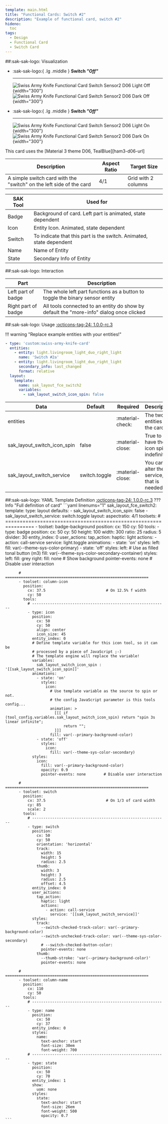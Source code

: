 ```yaml
---
template: main.html
title: "Functional Cards: Switch #2"
description: "Example of functional card, switch #2"
hideno:
  toc
tags:
  - Design
  - Functional Card
  - Switch Card
---
```

<!-- GT/GL -->
##:sak-sak-logo: Visualization
<div class="grid cards" markdown>

-   :sak-sak-logo:{ .lg .middle } __Switch *"Off"*__

    ---
    ![Swiss Army Knife Functional Card Switch Sensor2 D06 Light Off](../../assets/screenshots/sak-functional-card-12-switch2-theme-d06-light-off.png#only-light){width="300"}
    ![Swiss Army Knife Functional Card Switch Sensor2 D06 Dark Off](../../assets/screenshots/sak-functional-card-12-switch2-theme-d06-dark-off.png#only-dark){width="300"}

-   :sak-sak-logo:{ .lg .middle } __Switch *"Off"*__

    ---
    ![Swiss Army Knife Functional Card Switch Sensor2 D06 Light On](../../assets/screenshots/sak-functional-card-12-switch2-theme-d06-light-on.png#only-light){width="300"}
    ![Swiss Army Knife Functional Card Switch Sensor2 D06 Dark On](../../assets/screenshots/sak-functional-card-12-switch2-theme-d06-dark-on.png#only-dark){width="300"}
</div>
This card uses the [Material 3 theme D06, TealBlue][ham3-d06-url]

| Description| Aspect Ratio| Target Size |
|-|-|-|
| A simple switch card with the "switch" on the left side of the card | 4/1 | Grid with 2 columns |

| SAK Tool| Used for |
|-|-|
| Badge | Background of card. Left part is animated, state dependent|
| Icon | Entity Icon. Animated, state dependent|
| Switch | To indicate that this part is the switch. Animated, state dependent|
| Name | Name of Entity|
| State | Secondary Info of Entity|

##:sak-sak-logo: Interaction

| Part | Description|
|-|-|
| Left part of badge | The whole left part functions as a button to toggle the binary sensor entity |
| Right part of badge | All tools connected to an entity do show by default the "more-info" dialog once clicked |

##:sak-sak-logo: Usage
[:octicons-tag-24: 1.0.0-rc.3][github-releases]

!!! warning "Replace example entities with your entities!"

```yaml linenums="1"
- type: 'custom:swiss-army-knife-card'
  entities:
    - entity: light.livingroom_light_duo_right_light
      name: 'Switch #2a'
    - entity: light.livingroom_light_duo_right_light
      secondary_info: last_changed
      format: relative
  layout:
    template:
      name: sak_layout_fce_switch2
      variables:
        - sak_layout_switch_icon_spin: false
```

| Data | Default| Required | Description |
|-|-|-|-|
| entities |  | :material-check: | The two entities on the card |
| sak_layout_switch_icon_spin | false | :material-close: | True to have the icon spin indefinitely |
| sak_layout_switch_service | switch.toggle | :material-close: | You can alter the service, if that is needed... |

##:sak-sak-logo: YAML Template Definition
[:octicons-tag-24: 1.0.0-rc.3][github-releases]
??? Info "Full definition of card"
    ```yaml linenums="1"
    sak_layout_fce_switch2:
      template:
        type: layout
        defaults: 
          - sak_layout_switch_icon_spin: false
          - sak_layout_switch_service: switch.toggle
      layout:
        aspectratio: 4/1
        toolsets:
          # ================================================================
          - toolset: badge-background
            position:
              cx: 150
              cy: 50
            tools:
              - type: badge
                position:
                  cx: 50
                  cy: 50
                  height: 100
                  width: 300
                  ratio: 25
                  radius: 5
                  divider: 30
                entity_index: 0
                user_actions:
                  tap_action:
                    haptic: light
                    actions:
                      - action: call-service
                        service: light.toggle
                animations:
                  - state: 'on'
                    styles:
                      left:
                        fill: var(--theme-sys-color-primary)
                  - state: 'off'
                    styles:
                      left:                     # Use as filled tonal button (m3)
                        fill: var(--theme-sys-color-secondary-container)
                styles:
                  left:
                    fill: grey
                  right:
                    fill: none                  # Show background
                    pointer-events: none        # Disable user interaction

          # ================================================================
          - toolset: column-icon
            position:
              cx: 37.5                           # On 12.5% f width
              cy: 50
            tools:
              # ------------------------------------------------------------
              - type: icon
                position:
                  cx: 50
                  cy: 50
                  align: center
                  icon_size: 45
                entity_index: 0
                # Define template variable for this icon tool, so it can be
                # processed by a piece of JavaScript ;-)
                # The template engine will replace the variable!
                variables:
                  sak_layout_switch_icon_spin : '[[sak_layout_switch_icon_spin]]'
                animations:
                  - state: 'on'
                    styles:
                      icon:
                        # Use template variable as the source to spin or not.
                        # the config JavaScript parameter is this tools config...
                        animation: >
                          [[[ if (tool_config.variables.sak_layout_switch_icon_spin) return "spin 3s linear infinite";
                              return "";
                          ]]]
                        fill: var(--primary-background-color)
                  - state: 'off'
                    styles:
                      icon:
                        fill: var(--theme-sys-color-secondary)
                styles:
                  icon:
                    fill: var(--primary-background-color)
                    opacity: 0.9
                    pointer-events: none        # Disable user interaction

          # ================================================================
          - toolset: switch
            position:
              cx: 37.5                           # On 1/3 of card width
              cy: 85
              scale: 2
            tools:
              # ------------------------------------------------------------
              - type: switch
                position:
                  cx: 50
                  cy: 50
                  orientation: 'horizontal'
                  track:
                    width: 15
                    height: 5
                    radius: 2.5
                  thumb:
                    width: 3
                    height: 3
                    radius: 2.5
                    offset: 4.5
                entity_index: 0
                user_actions:
                  tap_action:
                    haptic: light
                    actions:
                      - action: call-service
                        service: '[[sak_layout_switch_service]]'
                styles:
                  track:
                    --switch-checked-track-color: var(--primary-background-color)
                    --switch-unchecked-track-color: var(--theme-sys-color-secondary)
                    # --switch-checked-button-color: 
                    pointer-events: none
                  thumb:
                    --thumb-stroke: 'var(--primary-background-color)'
                    pointer-events: none

          # ================================================================
          - toolset: column-name
            position:
              cx: 110
              cy: 50
            tools:
              # ------------------------------------------------------------
              - type: name
                position:
                  cx: 50
                  cy: 37
                entity_index: 0
                styles:
                  name:
                    text-anchor: start
                    font-size: 30em
                    font-weight: 700
              # ------------------------------------------------------------
              - type: state
                position:
                  cx: 50
                  cy: 70
                entity_index: 1
                show:
                  uom: none
                styles:
                  state:
                    text-anchor: start
                    font-size: 26em
                    font-weight: 500
                    opacity: 0.7
    ```

<!-- Image references -->

<!--- Internal References... --->
[Swiss Army Knife Tutorial 02]: ../tutorials/10-step-tutorial-02-intro.md

<!--- External References... --->
[ham3-d06-url]: https://material3-themes-manual.amoebelabs.com/examples/material3-example-theme-d06-tealblue/
[github-releases]: https://github.com/amoebelabs/swiss-army-knife-card/releases/

